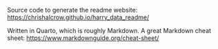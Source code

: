 Source code to generate the readme website:
https://chrishalcrow.github.io/harry_data_readme/

Written in Quarto, which is roughly Markdown. A great Markdown cheat sheet: https://www.markdownguide.org/cheat-sheet/
